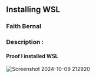 ## Installing WSL
### Faith Bernal
### Description :
#### Proof I installed WSL
![Screenshot 2024-10-09 212920](https://github.com/user-attachments/assets/89e99b34-ad66-4b3b-911a-9d1741f978c1)
